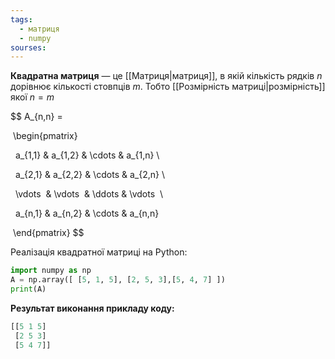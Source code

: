```yaml
---
tags:
  - матриця
  - numpy
sourses:
---
```


**Квадратна матриця** — це [[Матриця|матриця]], в якій кількість рядків $n$ дорівнює кількості стовпців $m$. Тобто [[Розмірність матриці|розмірність]] якої $n = m$

$$
A_{n,n} =

 \begin{pmatrix}

  a_{1,1} & a_{1,2} & \cdots & a_{1,n} \\

  a_{2,1} & a_{2,2} & \cdots & a_{2,n} \\

  \vdots  & \vdots  & \ddots & \vdots  \\

  a_{n,1} & a_{n,2} & \cdots & a_{n,n}

 \end{pmatrix}
$$

Реалізація квадратної матриці на Python:
```python
import numpy as np
A = np.array([ [5, 1, 5], [2, 5, 3],[5, 4, 7] ])
print(A)

```

**Результат виконання прикладу коду:**
```python
[[5 1 5]
 [2 5 3]
 [5 4 7]]
```

